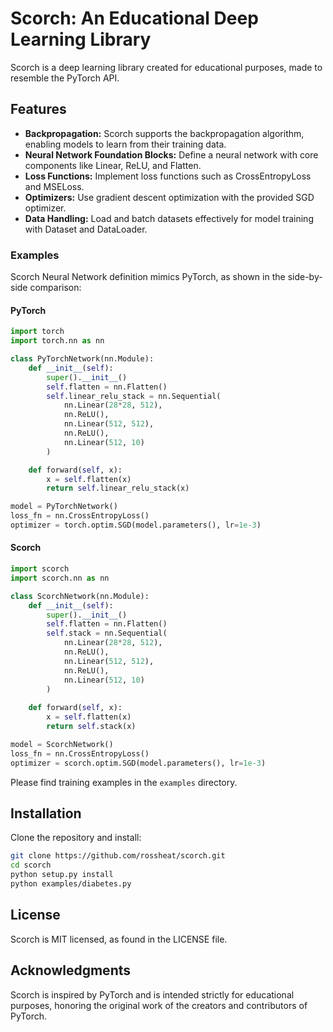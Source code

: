 # Scorch: An Educational Deep Learning Library

Scorch is a deep learning library created for educational purposes, made to resemble the PyTorch API. 

## Features
- **Backpropagation:** Scorch supports the backpropagation algorithm, enabling models to learn from their training data.
- **Neural Network Foundation Blocks:** Define a neural network with core components like Linear, ReLU, and Flatten.
- **Loss Functions:** Implement loss functions such as CrossEntropyLoss and MSELoss.
- **Optimizers:** Use gradient descent optimization with the provided SGD optimizer.
- **Data Handling:** Load and batch datasets effectively for model training with Dataset and DataLoader.
  
### Examples

Scorch Neural Network definition mimics PyTorch, as shown in the side-by-side comparison:

#### PyTorch
```python
import torch
import torch.nn as nn

class PyTorchNetwork(nn.Module): 
    def __init__(self):
        super().__init__()
        self.flatten = nn.Flatten()
        self.linear_relu_stack = nn.Sequential(
            nn.Linear(28*28, 512),
            nn.ReLU(),
            nn.Linear(512, 512),
            nn.ReLU(),
            nn.Linear(512, 10)
        )

    def forward(self, x):
        x = self.flatten(x)
        return self.linear_relu_stack(x)

model = PyTorchNetwork()
loss_fn = nn.CrossEntropyLoss()
optimizer = torch.optim.SGD(model.parameters(), lr=1e-3)
```

#### Scorch
```python
import scorch
import scorch.nn as nn

class ScorchNetwork(nn.Module): 
    def __init__(self):
        super().__init__()
        self.flatten = nn.Flatten()
        self.stack = nn.Sequential(
            nn.Linear(28*28, 512),
            nn.ReLU(),
            nn.Linear(512, 512),
            nn.ReLU(),
            nn.Linear(512, 10)
        )
    
    def forward(self, x):
        x = self.flatten(x)
        return self.stack(x)

model = ScorchNetwork()
loss_fn = nn.CrossEntropyLoss()
optimizer = scorch.optim.SGD(model.parameters(), lr=1e-3)
```

Please find training examples in the `examples` directory.

## Installation

Clone the repository and install:

```bash
git clone https://github.com/rossheat/scorch.git
cd scorch
python setup.py install
python examples/diabetes.py
```

## License

Scorch is MIT licensed, as found in the LICENSE file.

## Acknowledgments

Scorch is inspired by PyTorch and is intended strictly for educational purposes, honoring the original work of the creators and contributors of PyTorch.